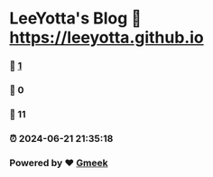 # LeeYotta's Blog :link: https://leeyotta.github.io 
### :page_facing_up: [1](https://leeyotta.github.io/tag.html) 
### :speech_balloon: 0 
### :hibiscus: 11 
### :alarm_clock: 2024-06-21 21:35:18 
### Powered by :heart: [Gmeek](https://github.com/Meekdai/Gmeek)
